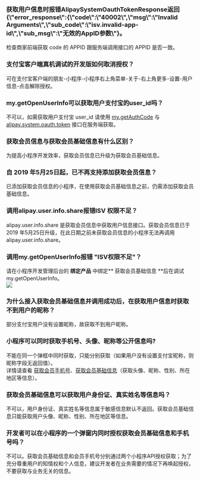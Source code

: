 
### 获取用户信息时报错AlipaySystemOauthTokenResponse返回{\\"error_response\\":{\\"code\\":\\"40002\\",\\"msg\\":\\"Invalid Arguments\\",\\"sub_code\\":\\"isv.invalid-app-id\\",\\"sub_msg\\":\\"无效的AppID参数\\"}。
检查商家前端获取 code 的 APPID 跟服务端调用接口的 APPID 是否一致。

### 支付宝客户端真机调试的开发版如何取消授权？
可在支付宝客户端的朋友-小程序-小程序右上角菜单-关于-右上角更多-设置-用户信息-点击解除授权。

### my.getOpenUserInfo可以获取用户支付宝的user_id吗？
不可以，如需获取用户支付宝 user_id 请使用 [my.getAuthCode](https://opendocs.alipay.com/mini/api/openapi-authorize) 与 [alipay.system.oauth.token](https://opendocs.alipay.com/open/02ailc) 接口在服务端获取。

### 获取会员信息与获取会员基础信息有什么区别？
为提高小程序开发效率，获取会员信息已升级为获取会员基础信息。

### 自 2019 年5月25日起，已不再支持添加获取会员信息？
已添加获取会员信息的小程序，在使用获取会员基础信息之前，仍需添加获取会员基础信息。

### 调用alipay.user.info.share报错ISV 权限不足？
alipay.user.info.share 是获取会员信息中获取用户信息接口。获取会员信息已于2019 年5月25日升级，在此日期之前未获取会员信息的小程序无法再调用 alipay.user.info.share。

### 调用my.getOpenUserInfo报错 "ISV权限不足"？
请在小程序开发管理后台的 **绑定产品** 中绑定** 获取会员基础信息 **后在调试 my.getOpenUserInfo。<br />![](https://gw.alipayobjects.com/mdn/rms_390dfd/afts/img/A*XL89TIDxbVoAAAAAAAAAAAAAARQnAQ#align=left&display=inline&height=541&margin=%5Bobject%20Object%5D&originHeight=541&originWidth=1409&status=done&style=none&width=1409)

### 为什么接入获取会员基础信息并调用成功后，在获取用户信息时获取不到用户的昵称？
部分支付宝用户没有设置昵称，故获取不到用户昵称。

### 小程序可以同时获取手机号、头像、昵称等公开信息吗?
不能在同一个弹框中同时获取，只能分别获取（如果用户没有设置支付宝昵称，则昵称字段无返回值）。<br />详情请查看 [获取会员手机号](https://opendocs.alipay.com/mini/api/getphonenumber)、[获取会员基础信息](https://opendocs.alipay.com/mini/api/ch8chh)（获取头像、昵称、性别、所在地区等信息）。

### 获取会员基础信息可以获取用户身份证、真实姓名等信息吗？
不可以，用户身份证、真实姓名等信息属于敏感信息默认不返回。获取会员基础信息只能获取用户头像、昵称、性别、所在地区等信息。

### 开发者可以在小程序的一个弹窗内同时授权获取会员基础信息和手机号吗？
不可以。获取会员基础信息和会员手机号分别通过两个小程序API授权获取；为了充分尊重用户的知情权和个人信息，建议开发者在业务需要的情况下再唤起授权，不要获取与业务无关的信息。
